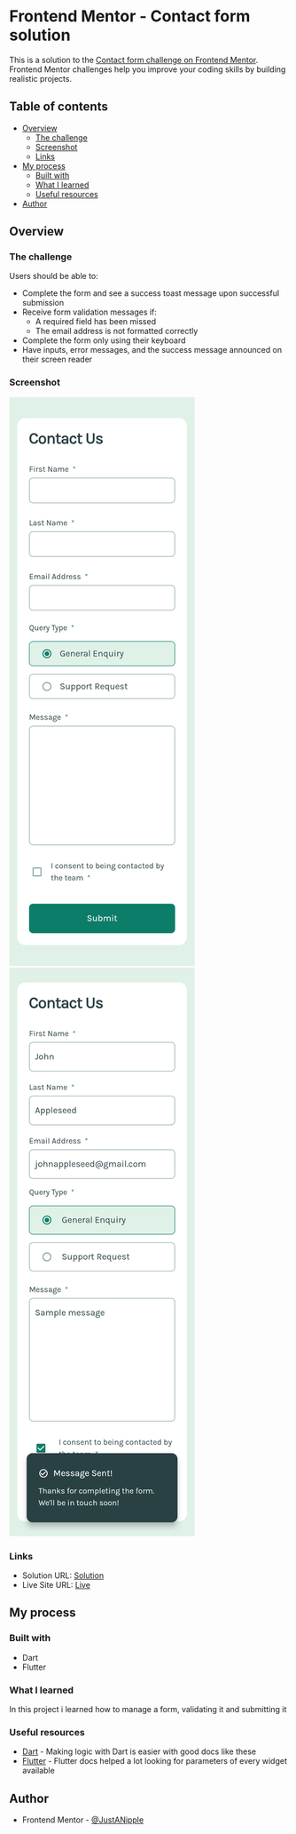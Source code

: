 # Frontend Mentor - Contact form solution

This is a solution to the [Contact form challenge on Frontend Mentor](https://www.frontendmentor.io/challenges/contact-form--G-hYlqKJj). Frontend Mentor challenges help you improve your coding skills by building realistic projects.

## Table of contents

- [Overview](#overview)
  - [The challenge](#the-challenge)
  - [Screenshot](#screenshot)
  - [Links](#links)
- [My process](#my-process)
  - [Built with](#built-with)
  - [What I learned](#what-i-learned)
  - [Useful resources](#useful-resources)
- [Author](#author)

## Overview

### The challenge

Users should be able to:

- Complete the form and see a success toast message upon successful submission
- Receive form validation messages if:
  - A required field has been missed
  - The email address is not formatted correctly
- Complete the form only using their keyboard
- Have inputs, error messages, and the success message announced on their screen reader

### Screenshot

![](./design/mobile_solution.png)
![](./design/mobile_solution_submitted.png)

### Links

- Solution URL: [Solution](https://github.com/JustANipple/contact_form_flutter)
- Live Site URL: [Live](https://contact-form-a839f.web.app/)

## My process

### Built with

- Dart
- Flutter

### What I learned

In this project i learned how to manage a form, validating it and submitting it

### Useful resources

- [Dart](https://dart.dev/guides) - Making logic with Dart is easier with good docs like these
- [Flutter](https://docs.flutter.dev/) - Flutter docs helped a lot looking for parameters of every widget available

## Author

- Frontend Mentor - [@JustANipple](https://www.frontendmentor.io/profile/JustANipple)
